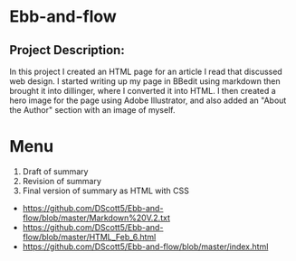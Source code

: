 # Ebb-and-flow

## Project Description:
In this project I created an HTML page for an article I read that discussed web design. I started writing up my page in BBedit using markdown then brought it into dillinger, where I converted it into HTML. I then created a hero image for the page using Adobe Illustrator, and also added an "About the Author" section with an image of myself.

# Menu
1. Draft of summary
2. Revision of summary
3. Final version of summary as HTML with CSS
  * https://github.com/DScott5/Ebb-and-flow/blob/master/Markdown%20V.2.txt
  * https://github.com/DScott5/Ebb-and-flow/blob/master/HTML_Feb_6.html
  * https://github.com/DScott5/Ebb-and-flow/blob/master/index.html
